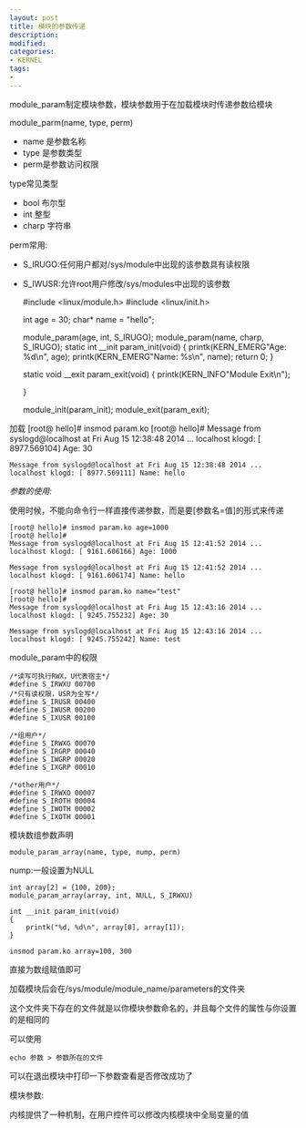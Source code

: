 ```yaml
---
layout: post
title: 模块的参数传递
description:  
modified: 
categories: 
- KERNEL
tags:
- 
---
```



module_param制定模块参数，模块参数用于在加载模块时传递参数给模块

module_parm(name, type, perm)

- name 是参数名称
- type 是参数类型
- perm是参数访问权限


type常见类型

- bool  布尔型
- int   整型
- charp 字符串


perm常用:

- S_IRUGO:任何用户都对/sys/module中出现的该参数具有读权限
- S_IWUSR:允许root用户修改/sys/modules中出现的该参数

	
	#include <linux/module.h>
	#include <linux/init.h>
	
	int age = 30;
	char* name = "hello";
	
	module_param(age, int, S_IRUGO);
	module_param(name, charp, S_IRUGO);
	static int __init param_init(void)
	{
		printk(KERN_EMERG"Age: %d\n", age);
		printk(KERN_EMERG"Name: %s\n", name);
		return 0;
	}
	
	static void __exit param_exit(void)
	{
		printk(KERN_INFO"Module Exit\n");
	
	}
	
	module_init(param_init);
	module_exit(param_exit);
	
加载
	[root@ hello]# insmod param.ko 
	[root@ hello]# 
	Message from syslogd@localhost at Fri Aug 15 12:38:48 2014 ...
	localhost klogd: [ 8977.569104] Age: 30
	
	Message from syslogd@localhost at Fri Aug 15 12:38:48 2014 ...
	localhost klogd: [ 8977.569111] Name: hello
	

*参数的使用:*

使用时候，不能向命令行一样直接传递参数，而是要[参数名=值]的形式来传递
	
	[root@ hello]# insmod param.ko age=1000
	[root@ hello]# 
	Message from syslogd@localhost at Fri Aug 15 12:41:52 2014 ...
	localhost klogd: [ 9161.606166] Age: 1000
	
	Message from syslogd@localhost at Fri Aug 15 12:41:52 2014 ...
	localhost klogd: [ 9161.606174] Name: hello

	[root@ hello]# insmod param.ko name="test"
	[root@ hello]# 
	Message from syslogd@localhost at Fri Aug 15 12:43:16 2014 ...
	localhost klogd: [ 9245.755232] Age: 30

	Message from syslogd@localhost at Fri Aug 15 12:43:16 2014 ...
	localhost klogd: [ 9245.755242] Name: test


module_param中的权限

	/*读写可执行RWX，U代表宿主*/
	#define S_IRWXU 00700
	/*只有读权限，USR为全写*/
	#define S_IRUSR 00400
	#define S_IWUSR 00200
	#define S_IXUSR 00100
	
	/*组用户*/
	#define S_IRWXG 00070
	#define S_IRGRP 00040
	#define S_IWGRP 00020
	#define S_IXGRP 00010
	
	/*other用户*/
	#define S_IRWXO 00007
	#define S_IROTH 00004
	#define S_IWOTH 00002
	#define S_IXOTH 00001
	
模块数组参数声明

	module_param_array(name, type, nump, perm)

nump:一般设置为NULL

	int array[2] = {100, 200};
	module_param_array(array, int, NULL, S_IRWXU)
	
	int __init param_init(void)
	{
		printk("%d, %d\n", array[0], array[1]);
	}
	
	insmod param.ko array=100, 300
	
直接为数组赋值即可


加载模块后会在/sys/module/module_name/parameters的文件夹

这个文件夹下存在的文件就是以你模块参数命名的，并且每个文件的属性与你设置的是相同的

可以使用

	echo 参数 > 参数所在的文件

可以在退出模块中打印一下参数查看是否修改成功了

模块参数:

内核提供了一种机制，在用户控件可以修改内核模块中全局变量的值

